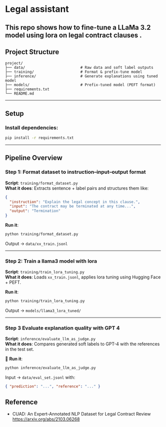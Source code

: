 # Legal assistant

This repo shows how to fine-tune a LLaMa 3.2 model using **lora** on **legal contract clauses** .
---

## Project Structure

```
project/
├── data/                         # Raw data and soft label outputs
├── training/                     # Format & prefix-tune model
├── inference/                    # Generate explanations using tuned model
├── models/                       # Prefix-tuned model (PEFT format)
├── requirements.txt
└── README.md
```

---

## Setup

### Install dependencies:
```bash
pip install -r requirements.txt
```

---

## Pipeline Overview

### Step 1: Format dataset to instruction–input–output format
**Script**: `training/format_dataset.py`  
**What it does**: Extracts sentence + label pairs and structures them like:
```json
{
  "instruction": "Explain the legal concept in this clause.",
  "input": "The contract may be terminated at any time...",
  "output": "Termination"
}
```
**Run it**:
```bash
python training/format_dataset.py
```
Output → `data/xx_train.jsonl`

---

### Step 2: Train a llama3 model with lora
**Script**: `training/train_lora_tuning.py`  
**What it does**: Loads `xx_train.jsonl`, applies lora tuning using Hugging Face + PEFT.

**Run it**:
```bash
python training/train_lora_tuning.py
```
Output → `models/llama3_lora_tuned/`

---

### Step 3 Evaluate explanation quality with GPT 4
**Script**: `inference/evaluate_llm_as_judge.py`  
**What it does**: Compares generated soft labels to GPT-4 with the references in the test set.

🏃 **Run it**:
```bash
python inference/evaluate_llm_as_judge.py
```
Input → `data/eval_set.jsonl` with:
```json
{ "prediction": "...", "reference": "..." }
```



## Reference
- CUAD: An Expert-Annotated NLP Dataset for Legal Contract Review https://arxiv.org/abs/2103.06268
